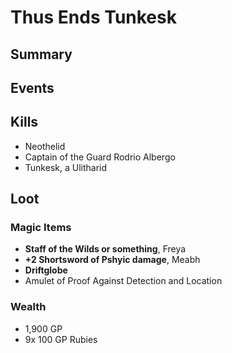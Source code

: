 # Thus Ends Tunkesk

## Summary

## Events

## Kills

* Neothelid
* Captain of the Guard Rodrio Albergo
* Tunkesk, a Ulitharid

## Loot

### Magic Items

* **Staff of the Wilds or something**, Freya
* **+2 Shortsword of Pshyic damage**, Meabh
* **Driftglobe**
* Amulet of Proof Against Detection and Location


### Wealth

* 1,900 GP
* 9x 100 GP Rubies
